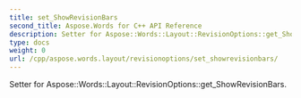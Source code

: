 ```yaml
---
title: set_ShowRevisionBars
second_title: Aspose.Words for C++ API Reference
description: Setter for Aspose::Words::Layout::RevisionOptions::get_ShowRevisionBars. 
type: docs
weight: 0
url: /cpp/aspose.words.layout/revisionoptions/set_showrevisionbars/
---
```


Setter for Aspose::Words::Layout::RevisionOptions::get_ShowRevisionBars. 

